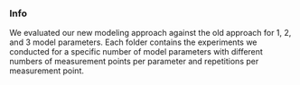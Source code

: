 ### Info

We evaluated our new modeling approach against the old approach for 1, 2, and 3 model parameters. Each folder contains the experiments we conducted for a specific number of model parameters with different numbers of measurement points per parameter and repetitions per measurement point.
